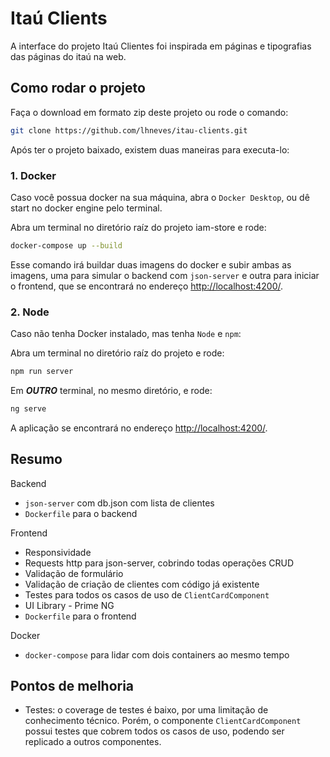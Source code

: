 # Itaú Clients

A interface do projeto Itaú Clientes foi inspirada em páginas e tipografias das páginas do itaú na web.

## Como rodar o projeto

Faça o download em formato zip deste projeto ou rode o comando:

```zsh
git clone https://github.com/lhneves/itau-clients.git
```

Após ter o projeto baixado, existem duas maneiras para executa-lo:

### 1. Docker

Caso você possua docker na sua máquina, abra o `Docker Desktop`, ou dê start no docker engine pelo terminal.

Abra um terminal no diretório raíz do projeto iam-store e rode:

```zsh
docker-compose up --build
```

Esse comando irá buildar duas imagens do docker e subir ambas as imagens, uma para simular o backend com `json-server` e outra para iniciar o frontend, que se encontrará no endereço [http://localhost:4200/](http://localhost:4200/).

### 2. Node

Caso não tenha Docker instalado, mas tenha `Node` e `npm`:

Abra um terminal no diretório raíz do projeto e rode:

```zsh
npm run server
```

Em _**OUTRO**_ terminal, no mesmo diretório, e rode:

```zsh
ng serve
```

A aplicação se encontrará no endereço [http://localhost:4200/](http://localhost:4200/).

## Resumo

Backend

- `json-server` com db.json com lista de clientes
- `Dockerfile` para o backend

Frontend

- Responsividade
- Requests http para json-server, cobrindo todas operações CRUD
- Validação de formulário
- Validação de criação de clientes com código já existente
- Testes para todos os casos de uso de `ClientCardComponent`
- UI Library - Prime NG
- `Dockerfile` para o frontend

Docker

- `docker-compose` para lidar com dois containers ao mesmo tempo

## Pontos de melhoria

- Testes: o coverage de testes é baixo, por uma limitação de conhecimento técnico. Porém, o componente `ClientCardComponent` possui testes que cobrem todos os casos de uso, podendo ser replicado a outros componentes.
